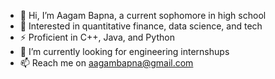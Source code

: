 - 👋 Hi, I’m Aagam Bapna, a current sophomore in high school
- 👑 Interested in quantitative finance, data science, and tech
- ⚡ Proficient in C++, Java, and Python
- 👀 I’m currently looking for engineering internshups 
- 📫 Reach me on aagambapna@gmail.com 

<!---
aagambapna3000/aagambapna3000 is a ✨ special ✨ repository because its `README.md` (this file) appears on your GitHub profile.
You can click the Preview link to take a look at your changes.
--->

